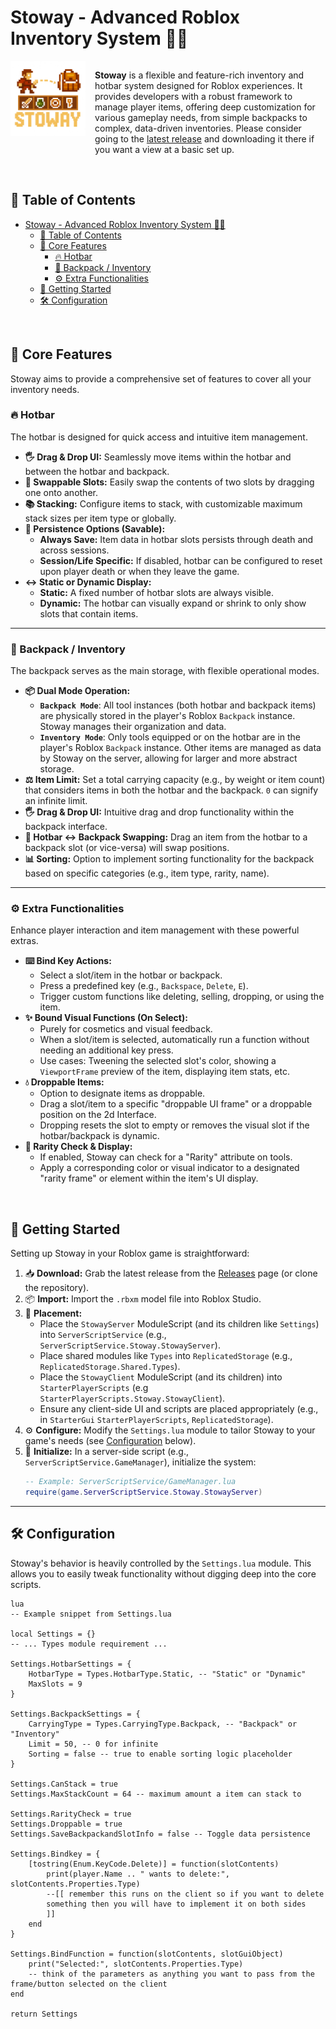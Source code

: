 # Stoway - Advanced Roblox Inventory System 🎒✨
<img src="pics/Logo.png" alt="Stoway Logo" width="120" align = "left" style="margin-right:15px"/> 

<div style="display: flex; flex-direction: column; gap: 2px;">
<p> <strong>Stoway</strong> is a flexible and feature-rich inventory and hotbar system designed for Roblox experiences. It provides developers with a robust framework to manage player items, offering deep customization for various gameplay needs, from simple backpacks to complex, data-driven inventories. Please consider going to the <a href="https://github.com/Zyn-ic/Stoway/releases">latest release</a> and downloading it there if you want a view at a basic set up.</p>
</div>

<br>

## 📖 Table of Contents

- [Stoway - Advanced Roblox Inventory System 🎒✨](#stoway---advanced-roblox-inventory-system-)
  - [📖 Table of Contents](#-table-of-contents)
  - [🌟 Core Features ](#-core-features-)
    - [🔥 Hotbar ](#-hotbar-)
    - [🎒 Backpack / Inventory ](#-backpack--inventory-)
    - [⚙️ Extra Functionalities ](#️-extra-functionalities-)
  - [🚀 Getting Started ](#-getting-started-)
  - [🛠️ Configuration ](#️-configuration-)

<br>

## 🌟 Core Features <a name="core-features"></a>

Stoway aims to provide a comprehensive set of features to cover all your inventory needs.

### 🔥 Hotbar <a name="hotbar"></a>

The hotbar is designed for quick access and intuitive item management.

* **🖐️ Drag & Drop UI:** Seamlessly move items within the hotbar and between the hotbar and backpack.
* **🔁 Swappable Slots:** Easily swap the contents of two slots by dragging one onto another.
* **📚 Stacking:** Configure items to stack, with customizable maximum stack sizes per item type or globally.
* **💾 Persistence Options (Savable):**
    * **Always Save:** Item data in hotbar slots persists through death and across sessions.
    * **Session/Life Specific:** If disabled, hotbar can be configured to reset upon player death or when they leave the game.
* **↔️ Static or Dynamic Display:**
    * **Static:** A fixed number of hotbar slots are always visible.
    * **Dynamic:** The hotbar can visually expand or shrink to only show slots that contain items.

---

### 🎒 Backpack / Inventory <a name="backpack-inventory"></a>

The backpack serves as the main storage, with flexible operational modes.

* **📦 Dual Mode Operation:**
    * **`Backpack Mode`**: All tool instances (both hotbar and backpack items) are physically stored in the player's Roblox `Backpack` instance. Stoway manages their organization and data.
    * **`Inventory Mode`**: Only tools equipped or on the hotbar are in the player's Roblox `Backpack` instance. Other items are managed as data by Stoway on the server, allowing for larger and more abstract storage.
* **⚖️ Item Limit:** Set a total carrying capacity (e.g., by weight or item count) that considers items in both the hotbar and the backpack. `0` can signify an infinite limit.
* **🖐️ Drag & Drop UI:** Intuitive drag and drop functionality within the backpack interface.
* **🔄 Hotbar <-> Backpack Swapping:** Drag an item from the hotbar to a backpack slot (or vice-versa) will swap positions.
* **📊 Sorting:** Option to implement sorting functionality for the backpack based on specific categories (e.g., item type, rarity, name).

---

### ⚙️ Extra Functionalities <a name="extra-functionalities"></a>

Enhance player interaction and item management with these powerful extras.

* **⌨️ Bind Key Actions:**
    * Select a slot/item in the hotbar or backpack.
    * Press a predefined key (e.g., `Backspace`, `Delete`, `E`).
    * Trigger custom functions like deleting, selling, dropping, or using the item.
* **✨ Bound Visual Functions (On Select):**
    * Purely for cosmetics and visual feedback.
    * When a slot/item is selected, automatically run a function without needing an additional key press.
    * Use cases: Tweening the selected slot's color, showing a `ViewportFrame` preview of the item, displaying item stats, etc.
* **💧 Droppable Items:**
    * Option to designate items as droppable.
    * Drag a slot/item to a specific "droppable UI frame" or a droppable position on the 2d Interface.
    * Dropping resets the slot to empty or removes the visual slot if the hotbar/backpack is dynamic.
* **💎 Rarity Check & Display:**
    * If enabled, Stoway can check for a "Rarity" attribute on tools.
    * Apply a corresponding color or visual indicator to a designated "rarity frame" or element within the item's UI display.

<br>

## 🚀 Getting Started <a name="getting-started"></a>

Setting up Stoway in your Roblox game is straightforward:

1.  📥 **Download:** Grab the latest release from the [Releases](https://github.com/Zyn-ic/Stoway/releases) page (or clone the repository).
2.  📦 **Import:** Import the `.rbxm` model file into Roblox Studio.
3.  📁 **Placement:**
    * Place the `StowayServer` ModuleScript (and its children like `Settings`) into `ServerScriptService` (e.g., `ServerScriptService.Stoway.StowayServer`).
    * Place shared modules like `Types` into `ReplicatedStorage` (e.g., `ReplicatedStorage.Shared.Types`).
    * Place the `StowayClient` ModuleScript (and its children) into
    `StarterPlayerScripts` (e.g `StarterPlayerScripts.Stoway.StowayClient`).
    * Ensure any client-side UI and scripts are placed appropriately (e.g., in `StarterGui` `StarterPlayerScripts`, `ReplicatedStorage`).
4.  ⚙️ **Configure:** Modify the `Settings.lua` module to tailor Stoway to your game's needs (see [Configuration](#️-configuration) below).
5.  🏁 **Initialize:** In a server-side script (e.g., `ServerScriptService.GameManager`), initialize the system:
    ```lua
    -- Example: ServerScriptService/GameManager.lua
    require(game.ServerScriptService.Stoway.StowayServer)
    ```

---

## 🛠️ Configuration <a name="configuration"></a>

Stoway's behavior is heavily controlled by the `Settings.lua` module. This allows you to easily tweak functionality without digging deep into the core scripts.

```
lua
-- Example snippet from Settings.lua

local Settings = {}
-- ... Types module requirement ...

Settings.HotbarSettings = {
    HotbarType = Types.HotbarType.Static, -- "Static" or "Dynamic"
    MaxSlots = 9
}

Settings.BackpackSettings = {
    CarryingType = Types.CarryingType.Backpack, -- "Backpack" or "Inventory"
    Limit = 50, -- 0 for infinite
    Sorting = false -- true to enable sorting logic placeholder
}

Settings.CanStack = true
Settings.MaxStackCount = 64 -- maximum amount a item can stack to

Settings.RarityCheck = true
Settings.Droppable = true
Settings.SaveBackpackandSlotInfo = false -- Toggle data persistence

Settings.Bindkey = {
    [tostring(Enum.KeyCode.Delete)] = function(slotContents)
        print(player.Name .. " wants to delete:", slotContents.Properties.Type)
        --[[ remember this runs on the client so if you want to delete
        something then you will have to implement it on both sides
        ]]
    end
}

Settings.BindFunction = function(slotContents, slotGuiObject)
    print("Selected:", slotContents.Properties.Type)
    -- think of the parameters as anything you want to pass from the frame/button selected on the client
end

return Settings
```